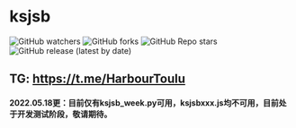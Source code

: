 # ksjsb
 ![GitHub watchers](https://img.shields.io/github/watchers/HarbourJ/Temp)
 ![GitHub forks](https://img.shields.io/github/forks/HarbourJ/Temp)
 ![GitHub Repo stars](https://img.shields.io/github/stars/HarbourJ/Temp)
 ![GitHub release (latest by date)](https://img.shields.io/github/downloads/HarbourJ/Temp/latest/total)
## TG: https://t.me/HarbourToulu

#### 2022.05.18更：目前仅有ksjsb_week.py可用，ksjsbxxx.js均不可用，目前处于开发测试阶段，敬请期待。
